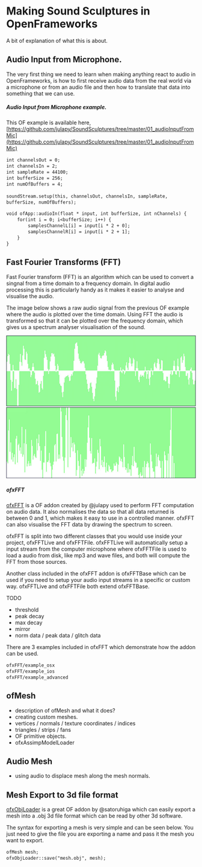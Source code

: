 # Making Sound Sculptures in OpenFrameworks

A bit of explanation of what this is about.

## Audio Input from Microphone.

The very first thing we need to learn when making anything react to audio in OpenFrameworks, is how to first receive audio data from the real world via a microphone or from an audio file and then how to translate that data into something that we can use.

##### Audio Input from Microphone example.

This OF example is available here,
[https://github.com/julapy/SoundSculptures/tree/master/01_audioInputFromMic](https://github.com/julapy/SoundSculptures/tree/master/01_audioInputFromMic)


````
int channelsOut = 0;
int channelsIn = 2;
int sampleRate = 44100;
int bufferSize = 256;
int numOfBuffers = 4;

soundStream.setup(this, channelsOut, channelsIn, sampleRate, bufferSize, numOfBuffers);
````

````
void ofApp::audioIn(float * input, int bufferSize, int nChannels) {
	for(int i = 0; i<bufferSize; i++) {
		samplesChannelL[i] = input[i * 2 + 0];
		samplesChannelR[i] = input[i * 2 + 1];
	}
}
````

## Fast Fourier Transforms (FFT)

Fast Fourier transform (FFT) is an algorithm which can be used to convert a singnal from a time domain to a frequency domain. In digital audio processing this is particularly handy as it makes it easier to analyse and visualise the audio.

The image below shows a raw audio signal from the previous OF example where the audio is plotted over the time domain. Using FFT the audio is transformed so that it can be plotted over the frequency domain, which gives us a spectrum analyser visualisation of the sound.

![TODO - add image.](images/audio_time_domain.jpg)
![TODO - add image.](images/audio_freq_domain.jpg)

##### ofxFFT

[ofxFFT](https://github.com/julapy/ofxFFT) is a OF addon created by @julapy used to perform FFT computation on audio data. It also normalises the data so that all data returned is between 0 and 1, which makes it easy to use in a controlled manner. ofxFFT can also visualise the FFT data by drawing the spectrum to screen.

ofxFFT is split into two different classes that you would use inside your project,
ofxFFTLive and ofxFFTFile. ofxFFTLive will automatically setup a input stream from the computer microphone where ofxFFTFile is used to load a audio from disk, like mp3 and wave files, and both will compute the FFT from those sources.

Another class included in the ofxFFT addon is ofxFFTBase which can be used if you need to setup your audio input streams in a specific or custom way. ofxFFTLive and ofxFFTFile both extend ofxFFTBase.

TODO
- threshold
- peak decay
- max decay
- mirror
- norm data / peak data / glitch data

There are 3 examples included in ofxFFT which demonstrate how the addon can be used.

````
ofxFFT/example_osx
ofxFFT/example_ios
ofxFFT/example_advanced
````

## ofMesh

- description of ofMesh and what it does?
- creating custom meshes.
- vertices / normals / texture coordinates / indices
- triangles / strips / fans
- OF primitive objects.
- ofxAssimpModelLoader

## Audio Mesh

- using audio to displace mesh along the mesh normals.

## Mesh Export to 3d file format

[ofxObjLoader](https://github.com/satoruhiga/ofxObjLoader.git) is a great OF addon by @satoruhiga which can easily export a mesh into a .obj 3d file format which can be read by other 3d software.

The syntax for exporting a mesh is very simple and can be seen below. You just need to give the file you are exporting a name and pass it the mesh you want to export.


````
ofMesh mesh;
ofxObjLoader::save("mesh.obj", mesh);
````